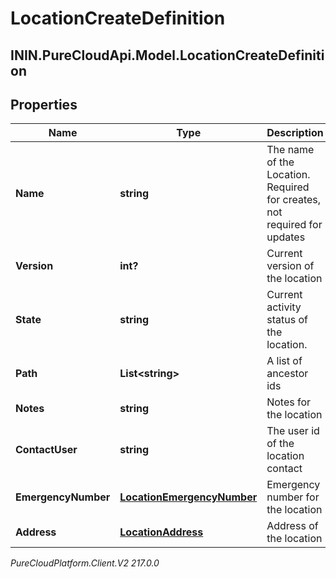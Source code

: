 # LocationCreateDefinition

## ININ.PureCloudApi.Model.LocationCreateDefinition

## Properties

|Name | Type | Description | Notes|
|------------ | ------------- | ------------- | -------------|
| **Name** | **string** | The name of the Location. Required for creates, not required for updates | |
| **Version** | **int?** | Current version of the location | [optional] |
| **State** | **string** | Current activity status of the location. | [optional] |
| **Path** | **List&lt;string&gt;** | A list of ancestor ids | [optional] |
| **Notes** | **string** | Notes for the location | [optional] |
| **ContactUser** | **string** | The user id of the location contact | [optional] |
| **EmergencyNumber** | [**LocationEmergencyNumber**](LocationEmergencyNumber) | Emergency number for the location | [optional] |
| **Address** | [**LocationAddress**](LocationAddress) | Address of the location | [optional] |



_PureCloudPlatform.Client.V2 217.0.0_
